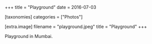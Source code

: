+++
title = "Playground"
date = 2016-07-03

[taxonomies]
categories = ["Photos"]

[extra.image]
filename = "playground.jpeg"
title = "Playground"
+++

Playground in Mumbai.
